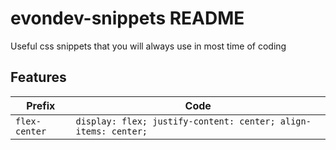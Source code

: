 # evondev-snippets README

Useful css snippets that you will always use in most time of coding

## Features

| Prefix        | Code                                                           |
| ------------- | -------------------------------------------------------------- |
| `flex-center` | `display: flex; justify-content: center; align-items: center;` |
